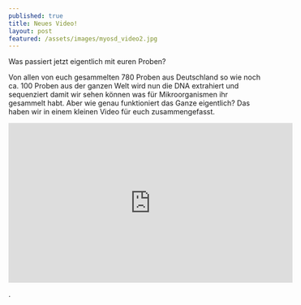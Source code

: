 ```yaml
---
published: true
title: Neues Video!
layout: post
featured: /assets/images/myosd_video2.jpg
---
```

Was passiert jetzt eigentlich mit euren Proben?

Von allen von euch gesammelten 780 Proben aus Deutschland so wie noch ca. 100 Proben aus der ganzen Welt wird nun die DNA extrahiert und sequenziert damit wir sehen können was für Mikroorganismen ihr gesammelt habt.
Aber wie genau funktioniert das Ganze eigentlich? Das haben wir in einem kleinen Video für euch zusammengefasst.
<iframe width="560" height="315" src="https://www.youtube.com/embed/EOdb_SZASl4" frameborder="0" allowfullscreen></iframe>

.

